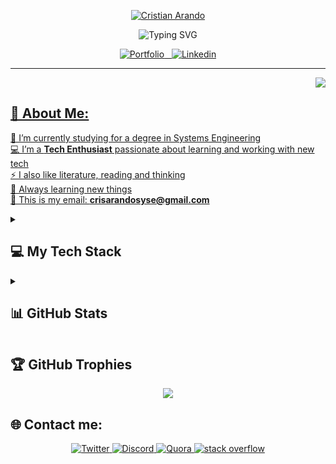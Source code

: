 <!-- name -->
<p align="center">
  <a href="https://github.com/iamcristian">
    <img src="https://user-images.githubusercontent.com/79182162/202782368-9c9c2fec-364a-4e8d-92be-4a182417b585.png" alt="Cristian Arando" />
  </a>
</p>

<!-- typing svg page for effect -> https://git.io/typing-svg -->
<p align="center">
    <img src="https://readme-typing-svg.demolab.com?font=Fira+Code&size=22&pause=1000&color=F75C7E&center=true&vCenter=true&width=840&height=40&lines=Howdy!+Welcome+👋;This is my README on github;Nice+to+meet+you!"      alt="Typing SVG" />
</p>

<!-- linkedin and portfolio -->
<p align="center">
  <a href="#">
    <img alt="Portfolio" title="Portfolio" src="https://img.shields.io/badge/Portfolio-%23000000.svg?&style=for-the-badge"
  </a>&nbsp;&nbsp;
  <a href="#">
    <img alt="Linkedin" title="Linkedin" src="https://img.shields.io/badge/linkedin-%230077B5.svg?&style=for-the-badge&logo=linkedin&logoColor=white"
  </a>
</p>

---
<!-- [![](https://visitcount.itsvg.in/api?id=iamcristian&icon=0&color=0)](https://visitcount.itsvg.in) -->
<p align="right">
    <img src="https://visitcount.itsvg.in/api?id=iamcristian&icon=0&color=0">
</p>
  
<h2>💫 About Me:</h2>
    
🔭 I’m currently studying for a degree in Systems Engineering<br>
💻 I’m a **Tech Enthusiast** passionate about learning and working with new tech<br>
⚡ I also like literature, reading and thinking<br>
📕 Always learning new things<br>
📧 This is my email: **crisarandosyse@gmail.com** <br>
<!-- # 💻 My Tech Stack -->
<!--   Some badges are from https://github.com/Ileriayo/markdown-badges -->
<!--   <details><summary></summary></details> for content expand option >-->
 
<details> 
  <summary><h2>💻 My Tech Stack</h2></summary>
  
  <h3>👨‍💻 Programming and Markup Languages</h3>
  <p>
    <img src="https://img.shields.io/badge/c-%2300599C.svg?style=for-the-badge&logo=c&logoColor=white">
    <img src="https://img.shields.io/badge/c++-%2300599C.svg?style=for-the-badge&logo=c%2B%2B&logoColor=white">
    <img src="https://img.shields.io/badge/html5-%23E34F26.svg?style=for-the-badge&logo=html5&logoColor=white">
    <img src="https://img.shields.io/badge/css3-%231572B6.svg?style=for-the-badge&logo=css3&logoColor=white">
    <img src="https://img.shields.io/badge/javascript-%23323330.svg?style=for-the-badge&logo=javascript&logoColor=%23F7DF1E">
    <img src="https://img.shields.io/badge/java-%23ED8B00.svg?style=for-the-badge&logo=java&logoColor=white">
    <img src="https://img.shields.io/badge/python-3670A0?style=for-the-badge&logo=python&logoColor=ffdd54">
    <img src="https://img.shields.io/badge/shell_script-%23121011.svg?style=for-the-badge&logo=gnu-bash&logoColor=white">
    <img src="https://img.shields.io/badge/typescript-%23007ACC.svg?style=for-the-badge&logo=typescript&logoColor=white">
  </p>

  <h3>🧰 Frameworks and Libraries</h3>

  <p>
    <img src="https://img.shields.io/badge/bootstrap-%23563D7C.svg?style=for-the-badge&logo=bootstrap&logoColor=white">
    <img src="https://img.shields.io/badge/django-%23092E20.svg?style=for-the-badge&logo=django&logoColor=white">
<!--     <img src="https://img.shields.io/badge/DJANGO-REST-ff1709?style=for-the-badge&logo=django&logoColor=white&color=ff1709&labelColor=gray"> -->
    <img src="https://img.shields.io/badge/jinja-white.svg?style=for-the-badge&logo=jinja&logoColor=black">
    <img src="https://img.shields.io/badge/react-%2320232a.svg?style=for-the-badge&logo=react&logoColor=%2361DAFB">
    <img src="https://img.shields.io/badge/tailwindcss-%2338B2AC.svg?style=for-the-badge&logo=tailwind-css&logoColor=white">
    <img src="https://img.shields.io/badge/jquery-%230769AD.svg?style=for-the-badge&logo=jquery&logoColor=white">
  </p>

  <h3>🗄️ Databases and Hosting</h3>
  <p>
    <img src="https://img.shields.io/badge/Firebase-039BE5?style=for-the-badge&logo=Firebase&logoColor=white">
    <img src="https://img.shields.io/badge/Microsoft%20SQL%20Sever-CC2927?style=for-the-badge&logo=microsoft%20sql%20server&logoColor=white">
    <img src="https://img.shields.io/badge/mysql-%2300f.svg?style=for-the-badge&logo=mysql&logoColor=white">
    <img src="https://img.shields.io/badge/sqlite-%2307405e.svg?style=for-the-badge&logo=sqlite&logoColor=white">
    <img src="https://img.shields.io/badge/GitHub%20Pages-327FC7.svg?logo=github&logoColor=white">
    <img src="https://img.shields.io/badge/firebase-%23039BE5.svg?style=for-the-badge&logo=firebase)">
    <img src="https://img.shields.io/badge/netlify-%23000000.svg?style=for-the-badge&logo=netlify&logoColor=#00C7B7">
  </p>

  <h3>💻 Software and Tools</h3>
  <p>
    <img src="https://img.shields.io/badge/figma-%23F24E1E.svg?style=for-the-badge&logo=figma&logoColor=white">
    <img src="https://img.shields.io/badge/CLion-black?style=for-the-badge&logo=clion&logoColor=white">
    <img src="https://img.shields.io/badge/CodePen-white?style=for-the-badge&logo=codepen&logoColor=black">
    <img src="https://img.shields.io/badge/IntelliJIDEA-000000.svg?style=for-the-badge&logo=intellij-idea&logoColor=white">
    <img src="https://img.shields.io/badge/NeoVim-%2357A143.svg?&style=for-the-badge&logo=neovim&logoColor=white">
    <img src="https://img.shields.io/badge/pycharm-143?style=for-the-badge&logo=pycharm&logoColor=black&color=black&labelColor=green">
    <img src="https://img.shields.io/badge/Visual%20Studio%20Code-0078d7.svg?style=for-the-badge&logo=visual-studio-code&logoColor=white">
    <img src="https://img.shields.io/badge/Arch%20Linux-1793D1?logo=arch-linux&logoColor=fff&style=for-the-badge">
    <img src="https://img.shields.io/badge/Kali-268BEE?style=for-the-badge&logo=kalilinux&logoColor=white">
    <img src="https://img.shields.io/badge/-Arduino-00979D?style=for-the-badge&logo=Arduino&logoColor=white">
    <img src="https://img.shields.io/badge/jira-%230A0FFF.svg?style=for-the-badge&logo=jira&logoColor=white">   
  </p>
    
 <h3>🧪 Testing</h3>

  <p>
      <img alt="Cypress" src="https://img.shields.io/badge/-cypress-%23E5E5E5?style=for-the-badge&logo=cypress&logoColor=058a5e">
      <img alt="Selenium" src="https://img.shields.io/badge/-selenium-%43B02A?style=for-the-badge&logo=selenium&logoColor=white">
  </p>

</details>
<!-- This is alternative!!!!! -->
<!-- # 📊 GitHub Stats:
![](https://github-readme-stats.vercel.app/api?username=iamcristian&theme=dark&hide_border=false&include_all_commits=false&count_private=false)<br/>
![](https://github-readme-streak-stats.herokuapp.com/?user=iamcristian&theme=dark&hide_border=false)<br/>
![](https://github-readme-stats.vercel.app/api/top-langs/?username=iamcristian&theme=dark&hide_border=false&include_all_commits=false&count_private=false&layout=compact) -->
    
<details> 
  <summary><h2>📊 GitHub Stats</h2></summary>
  <p align="center">
<!-- source is https://github.com/denvercoder1/github-readme-streak-stats -->
  <a href="#">
  <img width=45% src="https://github-readme-streak-stats.herokuapp.com/?user=iamcristian&theme=react&border=61dafb&hide_border=true" alt="iamcristian"/>
   </a>
  <a href="#">
  <img width=45% src="https://github-readme-stats.vercel.app/api?username=iamcristian&show_icons=true&theme=react&border_color=61dafb&hide_border=true"/>
  </a>  
  </p>
  <p align="center">
<!-- source is https://github.com/anuraghazra/github-readme-stats -->
  <img width="60%" src="https://github-readme-stats.vercel.app/api/top-langs/?username=iamcristian&hide=c%23,Cuda&title_color=61dafb&text_color=ffffff&icon_color=61dafb&bg_color=20232a&langs_count=8&layout=compact&border_color=61dafb&hide_border=true"/>
  </p>
  
  <img src="https://activity-graph.herokuapp.com/graph?username=iamcristian&theme=react-dark&bg_color=20232a&hide_border=true" width="100%"/>

</details>

## 🏆 GitHub Trophies
<div align="center">
  <img src="https://github-profile-trophy.vercel.app/?username=iamcristian&theme=radical&no-frame=false&no-bg=false&margin-w=4">
</div>
  
<!-- ### ✍️ Random Dev Quote
![](https://quotes-github-readme.vercel.app/api?type=horizontal&theme=nord) -->

<!-- ### 😂 Random Dev Meme
<img src="https://random-memer.herokuapp.com/" width="512px"/> -->

<!-- Proudly created with GPRM ( https://gprm.itsvg.in ) -->

    
<!-- contact -->
## 🌐 Contact me:

<p align="center">
  <a href="https://twitter.com/crisarando">
    <img alt="Twitter" title="Twitter" src="https://img.shields.io/badge/twitter-%230077B5.svg?&style=for-the-badge&logo=twitter&logoColor=white"
  </a>
    
  <a href="https://discord.com/users/647595471975612432">
    <img alt="Discord" title="Discord" src="https://img.shields.io/badge/discord-%232596be.svg?&style=for-the-badge&logo=discord&logoColor=white"
  </a>
    
  <a href="https://www.quora.com/profile/Cristian-A-6">
    <img alt="Quora" title="Quora" src="https://img.shields.io/badge/quora-%23b92b27.svg?&style=for-the-badge&logo=quora&logoColor=white"
  </a>
    
  <a href="https://www.quora.com/profile/Cristian-A-6">
    <img alt="stack overflow" title="stack overflow" src="https://img.shields.io/badge/stack overflow-%23f48024.svg?&style=for-the-badge&logo=stackoverflow&logoColor=white"
  </a>
</p>
